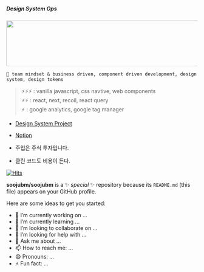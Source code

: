 ##### Design System Ops

<a href="https://github.com/devxb/gitanimals">
  <img src="https://render.gitanimals.org/lines/{soojubm}?pet-id=1" width="1000" height="120"/>
</a>

```
🐝 team mindset & business driven, component driven development, design system, design tokens
```
> ⚡⚡⚡  : vanilla javascript, css navtive, web components   
> ⚡⚡   : react, next, recoil, react query   
> ⚡    : google analytics, google tag manager
> 
- [Design System Project](http://soojubm.github.io)
- [Notion](https://soojubm.notion.site/soojubm/UI-Designer-9c18f4dd39eb4181b9f9c2ee76896618)
  
- 주업은 주식 투자입니다.
- 클린 코드도 비용이 든다.

[![Hits](https://hits.seeyoufarm.com/api/count/incr/badge.svg?url=https%3A%2F%2Fgithub.com%2Fsoojubm%2Fhit-counter&count_bg=%2379C83D&title_bg=%23555555&icon=&icon_color=%23E7E7E7&title=%EB%AA%A8%EC%9A%94&edge_flat=false)](https://hits.seeyoufarm.com)


**soojubm/soojubm** is a ✨ _special_ ✨ repository because its `README.md` (this file) appears on your GitHub profile.

Here are some ideas to get you started:

- 🔭 I’m currently working on ...
- 🌱 I’m currently learning ...
- 👯 I’m looking to collaborate on ...
- 🤔 I’m looking for help with ...
- 💬 Ask me about ...
- 📫 How to reach me: ...
- 😄 Pronouns: ...
- ⚡ Fun fact: ...


<!--
-->
